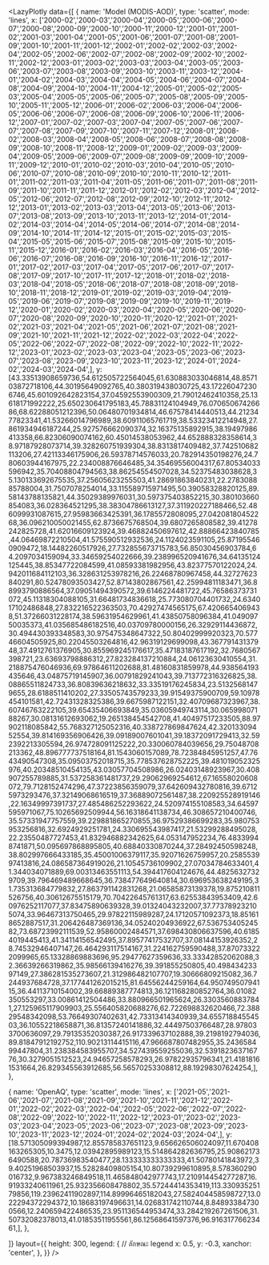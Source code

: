 <LazyPlotly
  data={[
    {
name: 'Model (MODIS-AOD)',
type: 'scatter',
mode: 'lines',
x: ['2000-02','2000-03','2000-04','2000-05','2000-06','2000-07','2000-08','2000-09','2000-10','2000-11','2000-12','2001-01','2001-02','2001-03','2001-04','2001-05','2001-06','2001-07','2001-08','2001-09','2001-10','2001-11','2001-12','2002-01','2002-02','2002-03','2002-04','2002-05','2002-06','2002-07','2002-08','2002-09','2002-10','2002-11','2002-12','2003-01','2003-02','2003-03','2003-04','2003-05','2003-06','2003-07','2003-08','2003-09','2003-10','2003-11','2003-12','2004-01','2004-02','2004-03','2004-04','2004-05','2004-06','2004-07','2004-08','2004-09','2004-10','2004-11','2004-12','2005-01','2005-02','2005-03','2005-04','2005-05','2005-06','2005-07','2005-08','2005-09','2005-10','2005-11','2005-12','2006-01','2006-02','2006-03','2006-04','2006-05','2006-06','2006-07','2006-08','2006-09','2006-10','2006-11','2006-12','2007-01','2007-02','2007-03','2007-04','2007-05','2007-06','2007-07','2007-08','2007-09','2007-10','2007-11','2007-12','2008-01','2008-02','2008-03','2008-04','2008-05','2008-06','2008-07','2008-08','2008-09','2008-10','2008-11','2008-12','2009-01','2009-02','2009-03','2009-04','2009-05','2009-06','2009-07','2009-08','2009-09','2009-10','2009-11','2009-12','2010-01','2010-02','2010-03','2010-04','2010-05','2010-06','2010-07','2010-08','2010-09','2010-10','2010-11','2010-12','2011-01','2011-02','2011-03','2011-04','2011-05','2011-06','2011-07','2011-08','2011-09','2011-10','2011-11','2011-12','2012-01','2012-02','2012-03','2012-04','2012-05','2012-06','2012-07','2012-08','2012-09','2012-10','2012-11','2012-12','2013-01','2013-02','2013-03','2013-04','2013-05','2013-06','2013-07','2013-08','2013-09','2013-10','2013-11','2013-12','2014-01','2014-02','2014-03','2014-04','2014-05','2014-06','2014-07','2014-08','2014-09','2014-10','2014-11','2014-12','2015-01','2015-02','2015-03','2015-04','2015-05','2015-06','2015-07','2015-08','2015-09','2015-10','2015-11','2015-12','2016-01','2016-02','2016-03','2016-04','2016-05','2016-06','2016-07','2016-08','2016-09','2016-10','2016-11','2016-12','2017-01','2017-02','2017-03','2017-04','2017-05','2017-06','2017-07','2017-08','2017-09','2017-10','2017-11','2017-12','2018-01','2018-02','2018-03','2018-04','2018-05','2018-06','2018-07','2018-08','2018-09','2018-10','2018-11','2018-12','2019-01','2019-02','2019-03','2019-04','2019-05','2019-06','2019-07','2019-08','2019-09','2019-10','2019-11','2019-12','2020-01','2020-02','2020-03','2020-04','2020-05','2020-06','2020-07','2020-08','2020-09','2020-10','2020-11','2020-12','2021-01','2021-02','2021-03','2021-04','2021-05','2021-06','2021-07','2021-08','2021-09','2021-10','2021-11','2021-12','2022-02','2022-03','2022-04','2022-05','2022-06','2022-07','2022-08','2022-09','2022-10','2022-11','2022-12','2023-01','2023-02','2023-03','2023-04','2023-05','2023-06','2023-07','2023-08','2023-09','2023-10','2023-11','2023-12','2024-01','2024-02','2024-03','2024-04',],
y: [43.33513908659736,54.612505722564045,61.630883033046814,48.857103872718106,44.30195649092765,40.380319438030725,43.172260472306746,45.601092642823154,37.04592553900309,21.79012462410358,25.13618171992222,25.650230641795183,45.78831124104949,76.07065067426686,68.62288051212396,50.06480701934814,46.67578414440513,44.2123477823341,41.53266014796989,38.60911065761719,38.53323412214948,27.861934946187244,25.927576662090374,32.16375135892915,38.19497986413358,66.82306090074162,60.45014538053962,44.652888328358614,38.97187928073714,39.328260751939304,38.8313817409482,37.742510682113206,27.42113346175906,26.59378714576033,20.782914350198276,24.780603944167975,22.234008876646485,34.35469556004317,67.80534033596942,35.70408804794563,38.86254554507028,34.52375483038628,35.130133692675535,37.25605623255503,41.28691863840231,22.278308885788004,31.7507078254014,33.115589715971495,50.39058328820125,89.58143788135821,44.35029389976031,30.597375403852215,30.380103660854083,36.028364521295,38.38304786613127,37.311920227188466,52.486099931087615,27.95983663425391,36.1785572808095,27.04208180452268,36.096210050021455,62.8736675768504,39.6807265808582,39.41278242825728,41.62016609123924,39.46882450697612,42.88866423840785,44.06469872210504,41.575590512932536,24.1124023591105,25.871955460909472,18.14482260517926,27.732855673715783,56.85030456903784,64.2097034159094,33.34659254022666,39.238996520941676,34.64135124125445,38.85347722084599,41.08593381982956,43.82377570122024,24.942011684112103,36.328631253978216,26.22468780967458,44.32727623840291,80.52478093503427,52.87143802867561,42.25994811183471,36.88993790886564,37.09051494390572,39.6146224481722,45.76586373731072,45.11318304088105,31.66481734836618,25.773080704401732,24.634017102486848,27.832216522363503,70.42927474565175,67.4206654069438,51.37266031228174,38.59631954629961,41.43850758096384,41.04909750035373,41.035685486182516,40.03709780000156,26.32929114436872,30.494430393348583,30.975475348647322,50.80402999920323,70.57746604505925,80.22045503264816,42.96319129699098,43.36779143137948,37.4912761376905,30.855969245176617,35.47183187617192,32.7680567398721,23.63693798886312,27.823284137210884,24.06123630410554,31.218875476046936,69.97864611202688,81.48160831859978,44.938564193435646,43.04875719145907,36.00791829241043,39.713772316326825,38.08865511824733,36.80839636218632,33.33519176245834,23.51325681479655,28.6188511410202,27.33505743579233,39.91549375900709,59.10978454101581,42.72431328325386,39.6675987122151,32.40709687323967,38.60746763222105,39.65435406693849,35.03605949743114,30.06599807188267,30.08131612693062,19.265138454542708,41.40497517233505,88.97902118085842,55.768327125052316,40.338727869847624,42.32013309452554,39.814169356906426,39.09189007601041,39.18372091729413,32.592392213305594,26.974728091125222,20.330060784039656,29.75048708213362,48.896777737518164,81.1543060157089,78.72384845951257,47.7643490547308,35.09503752018715,35.778537628752225,39.481019052325976,40.20348510454135,43.03057704508986,26.02403148923967,30.408907255789885,31.537258361481737,29.29062969254612,67.16558020608072,79.7128152474296,47.37223856359079,37.642609432780816,39.67125973293476,37.32149068616519,37.36889072561487,38.220925528919146,22.16349997391737,27.485486252293622,24.520974155108583,34.64597595971067,75.10265692509944,56.16318641138734,46.308657210400746,35.57331947757559,39.229881865270855,36.97529386699283,35.980753953256816,32.6924929251781,24.330695543987417,21.53299288495028,22.23550487727453,41.832946882342625,64.053147952234,76.48339948741871,50.095697868895805,40.68840330870244,37.28492450598248,38.802997666433185,35.45001006379117,35.92071626759957,20.258553997413816,24.086587364919026,21.10545736109902,27.07034784633401,41.344034071889,69.00313463551113,54.394417604124676,44.48256327329709,39.796469489668645,36.738477649640814,30.696953638249195,31.735313684779832,27.863791142831268,21.06585873139378,19.875210811526756,40.30612675515179,70.70422645761317,63.62553843953409,42.60976252117077,37.83475890639328,39.01324043232007,37.773789232105074,33.96467313750465,29.97822115989287,24.17120571092373,18.851618652887517,31.206426487369136,34.05240204936922,67.53675340524582,73.68723992111539,52.95860002484571,37.698430806637596,40.61854019445413,41.34114156542495,37.89577417532707,37.08144153926352,28.74532946407147,26.464293117514167,31.224162759590488,37.870733222099965,65.13328869883696,95.29477627359636,33.33342852062088,32.36639266319862,35.98566139416276,39.391855250805,40.49843423397149,27.386281535273607,21.312986482107707,19.30666809215082,36.7244937684728,37.177441262015215,81.64556244259164,64.95074950794115,36.44113710154002,39.66889387774813,36.121168280852764,36.01082350553297,33.00861412504486,33.880966501965624,26.33035608837841,27.125965117909903,25.556405820688276,62.722698832620466,72.38829548342098,53.76649307402631,42.73313414340939,34.65571884554503,36.10552218658871,36.81357240141886,32.44497503766487,28.978033700636097,29.79135352030387,26.917339637102888,39.2198192794036,89.81847912192752,110.90213114415116,47.966687807482955,35.243658499447804,31.238384583955707,34.527439559255036,32.539182363716776,30.3279051512523,24.94657258578293,26.97822935796341,21.41818161531664,26.829345563912685,56.56570253308812,88.19298307624254,],
},

{
name: 'OpenAQ',
type: 'scatter',
mode: 'lines',
x: ['2021-05','2021-06','2021-07','2021-08','2021-09','2021-10','2021-11','2021-12','2022-01','2022-02','2022-03','2022-04','2022-05','2022-06','2022-07','2022-08','2022-09','2022-10','2022-11','2022-12','2023-01','2023-02','2023-03','2023-04','2023-05','2023-06','2023-07','2023-08','2023-09','2023-10','2023-11','2023-12','2024-01','2024-02','2024-03','2024-04',],
y: [18.571305099394987,12.855785837651123,9.656626506024097,11.670408163265305,10.3475,12.03942895989123,15.514864282636795,25.908621736490588,20.78736983540477,28.133333333333333,41.50780141843972,39.40251968503937,15.52828409805154,10.80739299610895,8.578360290016732,9.967383246849518,11.465848042977743,17.210914454277287,16.91933240611961,25.932356608478802,35.57244414353419,113.33093525179856,119.23962411902897,114.89996465182043,27.582404458598727,13.022294372294372,10.18683197496631,14.026831742110744,8.848933847300566,12.240659422486535,23.951136544953474,33.284219267261506,31.50732082378013,41.01853511955561,86.12568641597376,96.91631776623461,],
},

    
  ]}
  layout={{
    height: 300,
    legend: {      // ลักษณะ legend
      x: 0.5,
      y: -0.3,
      xanchor: 'center',
    },
  }}
/>